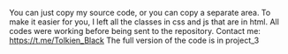 You can just copy my source code, or you can copy a separate area. To make it easier for you, I left all the classes in css and js that are in html. All codes were working before being sent to the repository. Contact me: https://t.me/Tolkien_Black
The full version of the code is in project_3
